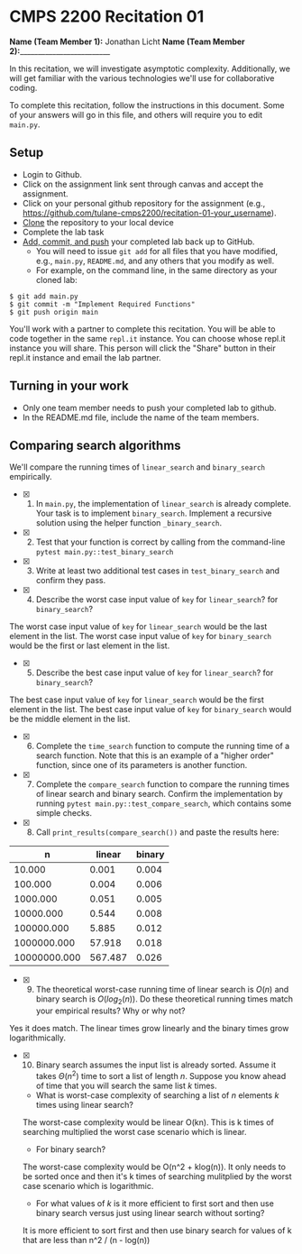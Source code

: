 # CMPS 2200  Recitation 01

**Name (Team Member 1):** Jonathan Licht
**Name (Team Member 2):**_________________________

In this recitation, we will investigate asymptotic complexity. Additionally, we will get familiar with the various technologies we'll use for collaborative coding.

To complete this recitation, follow the instructions in this document. Some of your answers will go in this file, and others will require you to edit `main.py`.


## Setup
- Login to Github.
- Click on the assignment link sent through canvas and accept the assignment.
- Click on your personal github repository for the assignment (e.g., https://github.com/tulane-cmps2200/recitation-01-your_username).
- [Clone](https://docs.github.com/en/github/creating-cloning-and-archiving-repositories/cloning-a-repository-from-github/cloning-a-repository) the repository to your local device
- Complete the lab task
- [Add, commit, and push](https://docs.github.com/en/github/managing-files-in-a-repository/managing-files-using-the-command-line/adding-a-file-to-a-repository-using-the-command-line) your completed lab back up to GitHub.
  - You will need to issue `git add` for all files that you have modified, e.g., `main.py`, `README.md`, and any others that you modify as well.
  - For example, on the command line, in the same directory as your cloned lab:
```
$ git add main.py
$ git commit -m "Implement Required Functions"
$ git push origin main
```

You'll work with a partner to complete this recitation. You will be able to code together in the same `repl.it` instance. You can choose whose repl.it instance you will share. This person will click the "Share" button in their repl.it instance and email the lab partner.

## Turning in your work
- Only one team member needs to push your completed lab to github.
- In the README.md file, include the name of the team members.


## Comparing search algorithms

We'll compare the running times of `linear_search` and `binary_search` empirically.

- [x] 1. In `main.py`, the implementation of `linear_search` is already complete. Your task is to implement `binary_search`. Implement a recursive solution using the helper function `_binary_search`.

- [x] 2. Test that your function is correct by calling from the command-line `pytest main.py::test_binary_search`

- [x] 3. Write at least two additional test cases in `test_binary_search` and confirm they pass.

- [x] 4. Describe the worst case input value of `key` for `linear_search`? for `binary_search`?

The worst case input value of `key` for `linear_search` would be the last element in the list.
The worst case input value of `key` for `binary_search` would be the first or last element in the list.

- [x] 5. Describe the best case input value of `key` for `linear_search`? for `binary_search`?

The best case input value of `key` for `linear_search` would be the first element in the list.
The best case input value of `key` for `binary_search` would be the middle element in the list.

- [x] 6. Complete the `time_search` function to compute the running time of a search function. Note that this is an example of a "higher order" function, since one of its parameters is another function.

- [x] 7. Complete the `compare_search` function to compare the running times of linear search and binary search. Confirm the implementation by running `pytest main.py::test_compare_search`, which contains some simple checks.

- [x] 8. Call `print_results(compare_search())` and paste the results here:

|            n |   linear |   binary |
|--------------|----------|----------|
|       10.000 |    0.001 |    0.004 |
|      100.000 |    0.004 |    0.006 |
|     1000.000 |    0.051 |    0.005 |
|    10000.000 |    0.544 |    0.008 |
|   100000.000 |    5.885 |    0.012 |
|  1000000.000 |   57.918 |    0.018 |
| 10000000.000 |  567.487 |    0.026 |

- [x] 9. The theoretical worst-case running time of linear search is $O(n)$ and binary search is $O(log_2(n))$. Do these theoretical running times match your empirical results? Why or why not?

Yes it does match. The linear times grow linearly and the binary times grow logarithmically.

- [x] 10. Binary search assumes the input list is already sorted. Assume it takes $\Theta(n^2)$ time to sort a list of length $n$. Suppose you know ahead of time that you will search the same list $k$ times.
  + What is worst-case complexity of searching a list of $n$ elements $k$ times using linear search?

  The worst-case complexity would be linear O(kn). This is k times of searching multiplied the worst case scenario which is linear.

  + For binary search?

  The worst-case complexity would be O(n^2 + klog(n)). It only needs to be sorted once and then it's k times of searching mulitplied by the worst case scenario which is logarithmic.


  + For what values of $k$ is it more efficient to first sort and then use binary search versus just using linear search without sorting?

  It is more efficient to sort first and then use binary search for values of k that are less than n^2 / (n - log(n))

